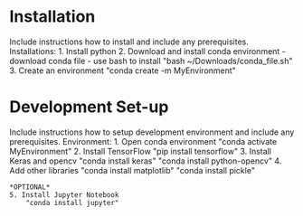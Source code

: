# Installation
Include instructions how to install and include any prerequisites.
Installations:
	1. Install python
	2. Download and install conda environment
		- download	conda file
		- use bash to install
			"bash ~/Downloads/conda_file.sh"
	3. Create an environment
		"conda create -m MyEnvironment"



# Development Set-up
Include instructions how to setup development environment and include any prerequisites.
Environment:
	1. Open conda environment
		"conda activate MyEnvironment"
	2. Install TensorFlow
		"pip install tensorflow"
	3. Install Keras and opencv
		"conda install keras"
		"conda install python-opencv"
	4. Add other libraries
		"conda install matplotlib"
		"conda install pickle"

	*OPTIONAL*
	5. Install Jupyter Notebook
		"conda install jupyter"
